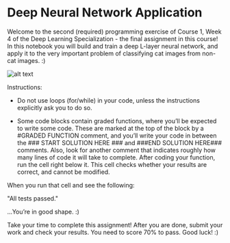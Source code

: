 # Deep Neural Network Application
Welcome to the second (required) programming exercise of Course 1, Week 4 of the Deep Learning Specialization - the final assignment in this course! In this notebook you will build and train a deep L-layer neural network, and apply it to the very important problem of classifying cat images from non-cat images.  :)

![alt text](https://i.hizliresim.com/1ucjp32.png)

Instructions:

- Do not use loops (for/while) in your code, unless the instructions explicitly ask you to do so.

- Some code blocks contain graded functions, where you’ll be expected to write some code. These are marked at the top of the block by a #GRADED FUNCTION comment, and you’ll write your code in between the ### START SOLUTION HERE ### and ###END SOLUTION HERE### comments. Also, look for another comment that indicates roughly how many lines of code it will take to complete. After coding your function, run the cell right below it. This cell checks whether your results are correct, and cannot be modified.

When you run that cell and see the following: 

"All tests passed."

...You’re in good shape. :) 

Take your time to complete this assignment! After you are done, submit your work and check your results. You need to score 70% to pass. Good luck! :)
